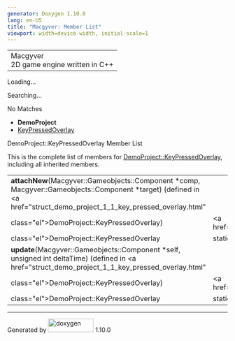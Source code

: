 ```yaml
---
generator: Doxygen 1.10.0
lang: en-US
title: "Macgyver: Member List"
viewport: width=device-width, initial-scale=1
---
```


<div id="top">

<div id="titlearea">

<table data-cellspacing="0" data-cellpadding="0">
<colgroup>
<col style="width: 100%" />
</colgroup>
<tbody>
<tr id="projectrow" class="odd">
<td id="projectalign"><div id="projectname">
Macgyver
</div>
<div id="projectbrief">
2D game engine written in C++
</div></td>
</tr>
</tbody>
</table>

</div>

<div id="main-nav">

</div>

<div id="MSearchSelectWindow"
onmouseover="return searchBox.OnSearchSelectShow()"
onmouseout="return searchBox.OnSearchSelectHide()"
onkeydown="return searchBox.OnSearchSelectKey(event)">

</div>

<div id="MSearchResultsWindow">

<div id="MSearchResults">

<div class="SRPage">

<div id="SRIndex">

<div id="SRResults">

</div>

<div id="Loading" class="SRStatus">

Loading...

</div>

<div id="Searching" class="SRStatus">

Searching...

</div>

<div id="NoMatches" class="SRStatus">

No Matches

</div>

</div>

</div>

</div>

</div>

<div id="nav-path" class="navpath">

- **DemoProject**
- <a href="struct_demo_project_1_1_key_pressed_overlay.html"
  class="el">KeyPressedOverlay</a>

</div>

</div>

<div class="header">

<div class="headertitle">

<div class="title">

DemoProject::KeyPressedOverlay Member List

</div>

</div>

</div>

<div class="contents">

This is the complete list of members for
<a href="struct_demo_project_1_1_key_pressed_overlay.html"
class="el">DemoProject::KeyPressedOverlay</a>, including all inherited
members.

|                                                                                                                                                                          |                                                            |                                    |
|--------------------------------------------------------------------------------------------------------------------------------------------------------------------------|------------------------------------------------------------|------------------------------------|
| **attachNew**(Macgyver::Gameobjects::Component \*comp, Macgyver::Gameobjects::Component \*target) (defined in <a href="struct_demo_project_1_1_key_pressed_overlay.html" 
 class="el">DemoProject::KeyPressedOverlay</a>)                                                                                                                            | <a href="struct_demo_project_1_1_key_pressed_overlay.html" 
                                                                                                                                                                            class="el">DemoProject::KeyPressedOverlay</a>               | <span class="mlabel">static</span> |
| **update**(Macgyver::Gameobjects::Component \*self, unsigned int deltaTime) (defined in <a href="struct_demo_project_1_1_key_pressed_overlay.html"                       
 class="el">DemoProject::KeyPressedOverlay</a>)                                                                                                                            | <a href="struct_demo_project_1_1_key_pressed_overlay.html" 
                                                                                                                                                                            class="el">DemoProject::KeyPressedOverlay</a>               | <span class="mlabel">static</span> |

</div>

------------------------------------------------------------------------

<span class="small">Generated
by [<img src="doxygen.svg" class="footer" width="104" height="31"
alt="doxygen" />](https://www.doxygen.org/index.html) 1.10.0</span>
